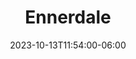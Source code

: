 ---
title: "Ennerdale"
date: 2023-10-13T11:54:00-06:00
end_date: 2023-10-15T11:54:00-06:00
lng: "-3.3316030074734457"
lat: "54.515007163820904"
---